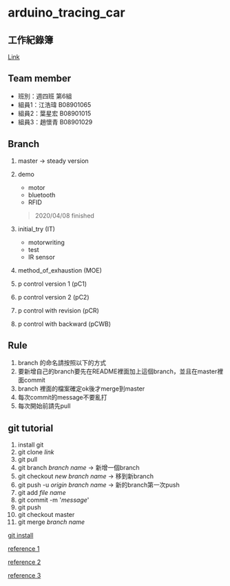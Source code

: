 # arduino_tracing_car

## 工作紀錄簿 

[Link](https://hackmd.io/@V1btMSjkRvKEsMbF1F9Cdg/Sk1B_CtII)  

## Team member

* 班別：週四班 第6組
* 組員1：江浩瑋 B08901065
* 組員2：葉星宏 B08901015
* 組員3：趙懷青 B08901029

## Branch

1. master -> steady version

2. demo
    * motor
    * bluetooth
    * RFID
    >  2020/04/08 finished

3. initial_try (IT)
    * motorwriting
    * test
    * IR sensor

4. method_of_exhaustion (MOE)

5. p control version 1 (pC1)

6. p control version 2 (pC2)

7. p control with revision (pCR)

8. p control with backward (pCWB)

## Rule

1. branch 的命名請按照以下的方式
2. 要新增自己的branch要先在README裡面加上這個branch，並且在master裡面commit
3. branch 裡面的檔案確定ok後才merge到master
4. 每次commit的message不要亂打
5. 每次開始前請先pull

## git tutorial

1. install git
2. git clone *link*
3. git pull
4. git branch *branch name* -> 新增一個branch
5. git checkout *new branch name* -> 移到新branch
6. git push -u *origin* *branch name* -> 新的branch第一次push
7. git add *file name*
8. git commit -m '*message*'
9. git push
10. git checkout master
11. git merge *branch name*

[git install](https://git-scm.com/)

[reference 1](https://progressbar.tw/posts/1)

[reference 2](https://blog.techbridge.cc/2018/01/17/learning-programming-and-coding-with-python-git-and-github-tutorial/)

[reference 3](https://tw.alphacamp.co/blog/git-github-version-control-guide)

